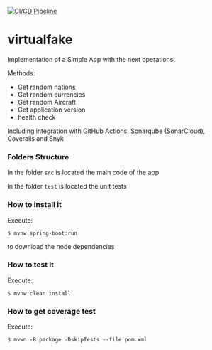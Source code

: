 [![CI/CD Pipeline](https://github.com/JuanLema14/lab2-cicd-faker/actions/workflows/build.yml/badge.svg?branch=main)](https://github.com/JuanLema14/lab2-cicd-faker/actions/workflows/build.yml)

# virtualfake

Implementation of a Simple App with the next operations:

Methods:
* Get random nations
* Get random currencies
* Get random Aircraft
* Get application version
* health check

Including integration with GitHub Actions, Sonarqube (SonarCloud), Coveralls and Snyk

### Folders Structure

In the folder `src` is located the main code of the app

In the folder `test` is located the unit tests

### How to install it

Execute:

```shell
$ mvnw spring-boot:run
```
to download the node dependencies

### How to test it

Execute:

```shell
$ mvnw clean install
```

### How to get coverage test

Execute:

```shell
$ mvwn -B package -DskipTests --file pom.xml
```
